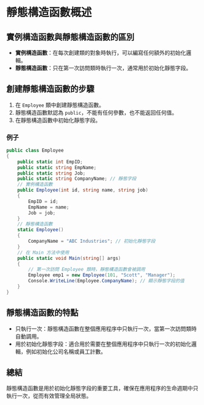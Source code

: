 # 靜態構造函數概述

## 實例構造函數與靜態構造函數的區別
- **實例構造函數**：在每次創建類的對象時執行，可以編寫任何額外的初始化邏輯。
- **靜態構造函數**：只在第一次訪問類時執行一次，通常用於初始化靜態字段。

## 創建靜態構造函數的步驟
1. 在 `Employee` 類中創建靜態構造函數。
2. 靜態構造函數默認為 `public`，不能有任何參數，也不能返回任何值。
3. 在靜態構造函數中初始化靜態字段。

### 例子
```csharp
public class Employee
{
    public static int EmpID;
    public static string EmpName;
    public static string Job;
    public static string CompanyName; // 靜態字段
    // 實例構造函數
    public Employee(int id, string name, string job)
    {
        EmpID = id;
        EmpName = name;
        Job = job;
    }
    // 靜態構造函數
    static Employee()
    {
        CompanyName = "ABC Industries"; // 初始化靜態字段   
    }
    // 在 Main 方法中使用
    public static void Main(string[] args)
    {
        // 第一次訪問 Employee 類時，靜態構造函數會被調用
        Employee emp1 = new Employee(101, "Scott", "Manager");
        Console.WriteLine(Employee.CompanyName); // 顯示靜態字段的值
    }
}
```


## 靜態構造函數的特點
- 只執行一次：靜態構造函數在整個應用程序中只執行一次，當第一次訪問類時自動調用。
- 用於初始化靜態字段：適合用於需要在整個應用程序中只執行一次的初始化邏輯，例如初始化公司名稱或員工計數。

## 總結
靜態構造函數是用於初始化靜態字段的重要工具，確保在應用程序的生命週期中只執行一次，從而有效管理全局狀態。
